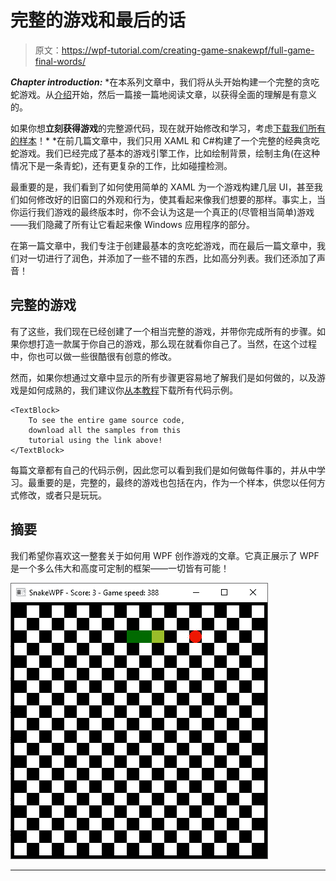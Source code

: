 # 完整的游戏和最后的话

> 原文：<https://wpf-tutorial.com/creating-game-snakewpf/full-game-final-words/>

***Chapter introduction:*** *在本系列文章中，我们将从头开始构建一个完整的贪吃蛇游戏。从[介绍](https://www.wpf-tutorial.com/creating-game-snakewpf/introduction/)开始，然后一篇接一篇地阅读文章，以获得全面的理解是有意义的。

如果你想**立刻获得游戏**的完整源代码，现在就开始修改和学习，考虑[下载我们所有的样本](https://www.wpf-tutorial.com/download-wpf-tutorial-pdf-with-sample-code/)！*  *在前几篇文章中，我们只用 XAML 和 C#构建了一个完整的经典贪吃蛇游戏。我们已经完成了基本的游戏引擎工作，比如绘制背景，绘制主角(在这种情况下是一条青蛇)，还有更复杂的工作，比如碰撞检测。

最重要的是，我们看到了如何使用简单的 XAML 为一个游戏构建几层 UI，甚至我们如何修改好的旧窗口的外观和行为，使其看起来像我们想要的那样。事实上，当你运行我们游戏的最终版本时，你不会认为这是一个真正的(尽管相当简单)游戏——我们隐藏了所有让它看起来像 Windows 应用程序的部分。

在第一篇文章中，我们专注于创建最基本的贪吃蛇游戏，而在最后一篇文章中，我们对一切进行了润色，并添加了一些不错的东西，比如高分列表。我们还添加了声音！

## 完整的游戏

有了这些，我们现在已经创建了一个相当完整的游戏，并带你完成所有的步骤。如果你想打造一款属于你自己的游戏，那么现在就看你自己了。当然，在这个过程中，你也可以做一些很酷很有创意的修改。

然而，如果你想通过文章中显示的所有步骤更容易地了解我们是如何做的，以及游戏是如何成熟的，我们建议你[从本教程](https://www.wpf-tutorial.com/download-wpf-tutorial-pdf-with-sample-code/)下载所有代码示例。

<input type="hidden" name="IL_IN_ARTICLE">

```
<TextBlock>
	To see the entire game source code, 
	download all the samples from this
	tutorial using the link above!
</TextBlock>
```

每篇文章都有自己的代码示例，因此您可以看到我们是如何做每件事的，并从中学习。最重要的是，完整的，最终的游戏也包括在内，作为一个样本，供您以任何方式修改，或者只是玩玩。

## 摘要

我们希望你喜欢这一整套关于如何用 WPF 创作游戏的文章。它真正展示了 WPF 是一个多么伟大和高度可定制的框架——一切皆有可能！

![](img/092f30d94f0034d22ca0806b76d34798.png "SnakeWPF - The classic Snake game implemented with the WPF framework")

* * **